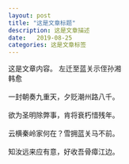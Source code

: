 ```yaml
---
layout: post
title: "这是文章标题"
description: 这是文章描述
date:   2019-08-25
categories: 这是文章标签
---
```

这是文章内容。
     左迁至蓝关示侄孙湘
    <br> 韩愈</br>
<br>一封朝奏九重天，夕贬潮州路八千。</br>
<br>欲为圣明除弊事，肯将衰朽惜残年。</br>
<br>云横秦岭家何在？雪拥蓝关马不前。</br>
<br>知汝远来应有意，好收吾骨瘴江边。</br>
